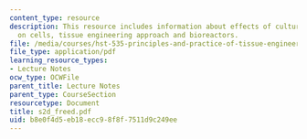 ```yaml
---
content_type: resource
description: This resource includes information about effects of culture conditions
  on cells, tissue engineering approach and bioreactors.
file: /media/courses/hst-535-principles-and-practice-of-tissue-engineering-fall-2004/b8e0f4d5eb18ecc98f8f7511d9c249ee_s2d_freed.pdf
file_type: application/pdf
learning_resource_types:
- Lecture Notes
ocw_type: OCWFile
parent_title: Lecture Notes
parent_type: CourseSection
resourcetype: Document
title: s2d_freed.pdf
uid: b8e0f4d5-eb18-ecc9-8f8f-7511d9c249ee
---
```

